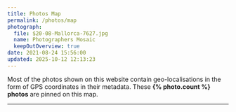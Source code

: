 ```yaml
---
title: Photos Map
permalink: /photos/map
photograph:
  file: $20-08-Mallorca-7627.jpg
  name: Photographers Mosaic
  keepOutOverview: true
date: 2021-08-24 15:56:00
updated: 2025-10-12 12:13:23
---
```


Most of the photos shown on this website contain geo-localisations in the form of GPS coordinates in their metadata. These **{% photo.count %} photos** are pinned on this map.

---
